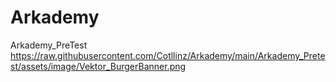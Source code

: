 # Arkademy
Arkademy_PreTest
https://raw.githubusercontent.com/Cotllinz/Arkademy/main/Arkademy_Pretest/assets/image/Vektor_BurgerBanner.png
